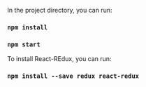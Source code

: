 In the project directory, you can run:

### `npm install`
### `npm start`

To install React-REdux, you can run:

### `npm install --save redux react-redux`